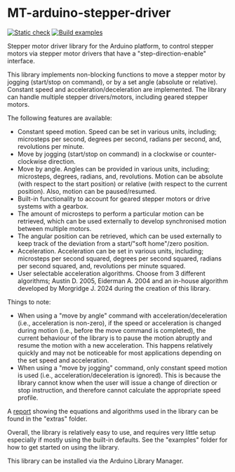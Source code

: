 # MT-arduino-stepper-driver

[![Static check](https://github.com/Morgritech/MT-arduino-stepper-driver/actions/workflows/static-check.yaml/badge.svg)](https://github.com/Morgritech/MT-arduino-stepper-driver/actions/workflows/static-check.yaml) [![Build examples](https://github.com/Morgritech/MT-arduino-stepper-driver/actions/workflows/build-examples.yaml/badge.svg)](https://github.com/Morgritech/MT-arduino-stepper-driver/actions/workflows/build-examples.yaml)

Stepper motor driver library for the Arduino platform, to control stepper motors via stepper motor drivers that have a "step-direction-enable" interface.

This library implements non-blocking functions to move a stepper motor by jogging (start/stop on command), or by a set angle (absolute or relative). Constant speed and acceleration/deceleration are implemented. The library can handle multiple stepper drivers/motors, including geared stepper motors.

The following features are available:

- Constant speed motion. Speed can be set in various units, including; microsteps per second, degrees per second, radians per second, and, revolutions per minute.
- Move by jogging (start/stop on command) in a clockwise or counter-clockwise direction.
- Move by angle. Angles can be provided in various units, including; microsteps, degrees, radians, and, revolutions. Motion can be absolute (with respect to the start position) or relative (with respect to the current position). Also, motion can be paused/resumed.
- Built-in functionality to account for geared stepper motors or drive systems with a gearbox.
- The amount of microsteps to perform a particular motion can be retrieved, which can be used externally to develop synchronised motion between multiple motors.
- The angular position can be retrieved, which can be used externally to keep track of the deviation from a start/"soft home"/zero position.
- Acceleration. Acceleration can be set in various units, including; microsteps per second squared, degrees per second squared, radians per second squared, and, revolutions per minute squared.
- User selectable acceleration algorithms. Choose from 3 different algorithms; Austin D. 2005, Eiderman A. 2004 and an in-house algorithm developed by Morgridge J. 2024 during the creation of this library.

Things to note:

- When using a "move by angle" command with acceleration/deceleration (i.e., acceleration is non-zero), if the speed or acceleration is changed during motion (i.e., before the move command is completed), the current behaviour of the library is to pause the motion abruptly and resume the motion with a new acceleration. This happens relatively quickly and may not be noticeable for most applications depending on the set speed and acceleration.
- When using a "move by jogging" command, only constant speed motion is used (i.e., acceleration/deceleration is ignored). This is because the library cannot know when the user will issue a change of direction or stop instruction, and therefore cannot calculate the appropriate speed profile.

A [report](extras/dsdr1001%20Stepper%20Motor%20Control%20Equations%20Issue%2001%2012-09-2024.pdf) showing the equations and algorithms used in the library can be found in the "extras" folder.

Overall, the library is relatively easy to use, and requires very little setup especially if mostly using the built-in defaults. See the "examples" folder for how to get started on using the library.

This library can be installed via the Arduino Library Manager.
